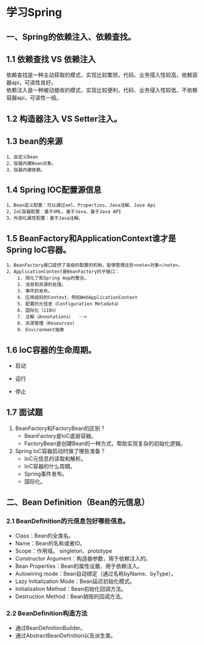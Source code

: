 # 学习Spring
## 一、Spring的依赖注入、依赖查找。
## 1.1 依赖查找 VS 依赖注入
依赖查找是一种主动获取的模式，实现比较繁琐，代码、业务侵入性较高，依赖容器api，可读性良好。<br>
依赖注入是一种被动接收的模式，实现比较便利，代码、业务侵入性较低，不依赖容器api，可读性一般。
## 1.2 构造器注入 VS Setter注入。

## 1.3 bean的来源
    1、自定义Bean
    2、容器内建Bean对象。
    3、容器内建依赖。
    
## 1.4 Spring IOC配置源信息
    1、Bean定义配置：可以通过xml、Properties、Java注解、Java Api
    2、IoC容器配置：基于XML、基于Java、基于Java API
    3、外部化属性配置：基于Java注解。  
    
## 1.5 BeanFactory和ApplicationContext谁才是Spring IoC容器。
    1、BeanFactory接口提供了高级的配置的机制，能够管理这些<note>对象</note>。
    2、ApplicationContext是BeanFactory的子接口：
        1. 简化了和Spring Aop的整合。
        2. 消息和资源的处理。
        3. 事件的发布。
        4. 应用级别的Context，例如WebApplicationContext
        5. 配置的元信息（Configuration Metadata）
        6. 国际化（i18n）
        7. 注解（Annotations）  -->
        8. 资源管理（Resources）
        9. Environment抽象  
        
## 1.6 IoC容器的生命周期。
+ 启动

+ 运行

+ 停止 

## 1.7 面试题
1. BeanFactory和FactoryBean的区别？
   * BeanFactory是IoC底层容器。
   * FactoryBean是创建Bean的一种方式，帮助实现复杂的初始化逻辑。
2. Spring IoC容器启动时做了哪些准备？ 
   * IoC元信息的读取和解析。
   * IoC容器的什么周期。
   * Spring事件发布。
   * 国际化。    
   
   
## 二、Bean Definition（Bean的元信息）
### 2.1 BeanDefinition的元信息包好哪些信息。
   * Class：Bean的全类名。
   * Name：Bean的名称或者ID。
   * Scope：作用域。 singleton、prototype    
   * Constructor Argument：构造器参数，用于依赖注入的。
   * Bean Properties：Bean的属性设置，用于依赖注入。
   * Autowiring mode：Bean自动绑定（通过名称byName、byType）。
   * Lazy Initialization Mode：Bean延迟初始化模式。
   * Initialization Method：Bean初始化回调方法。
   * Destruction Method：Bean销毁的回调方法。  
   
### 2.2 BeanDefinition构造方法
   * 通过BeanDefinitionBuilder。
   * 通过AbstractBeanDefinition以及派生类。
